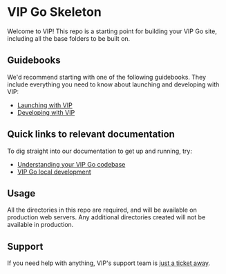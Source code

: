 # VIP Go Skeleton

Welcome to VIP! This repo is a starting point for building your VIP Go site, including all the base folders to be built on.

## Guidebooks

We'd recommend starting with one of the following guidebooks. They include everything you need to know about launching and developing with VIP:

* [Launching with VIP](https://vip.wordpress.com/documentation/launching-with-vip/)
* [Developing with VIP](https://vip.wordpress.com/documentation/developing-with-vip/)

## Quick links to relevant documentation

To dig straight into our documentation to get up and running, try:

* [Understanding your VIP Go codebase](https://vip.wordpress.com/documentation/vip-go/understanding-your-vip-go-codebase/)
* [VIP Go local development](https://vip.wordpress.com/documentation/vip-go/local-vip-go-development-environment/)

## Usage

All the directories in this repo are required, and will be available on production web servers. Any additional directories created will not be available in production.

## Support

If you need help with anything, VIP's support team is [just a ticket away](https://vip.wordpress.com/documentation/vip-go/accessing-vip-support/).
